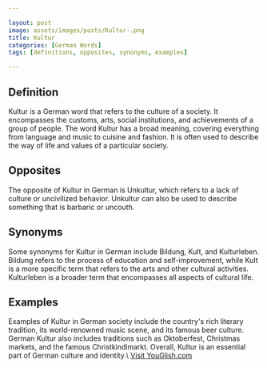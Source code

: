```yaml
---

layout: post
image: assets/images/posts/Kultur-.png
title: Kultur 
categories: [German Words]
tags: [definitions, opposites, synonyms, examples]

---
```


## Definition 

Kultur is a German word that refers to the culture of a society. It encompasses the customs, arts, social institutions, and achievements of a group of people. The word Kultur has a broad meaning, covering everything from language and music to cuisine and fashion. It is often used to describe the way of life and values of a particular society.

## Opposites 

The opposite of Kultur in German is Unkultur, which refers to a lack of culture or uncivilized behavior. Unkultur can also be used to describe something that is barbaric or uncouth.

## Synonyms 

Some synonyms for Kultur in German include Bildung, Kult, and Kulturleben. Bildung refers to the process of education and self-improvement, while Kult is a more specific term that refers to the arts and other cultural activities. Kulturleben is a broader term that encompasses all aspects of cultural life.

## Examples 

Examples of Kultur in German society include the country's rich literary tradition, its world-renowned music scene, and its famous beer culture. German Kultur also includes traditions such as Oktoberfest, Christmas markets, and the famous Christkindlmarkt. Overall, Kultur is an essential part of German culture and identity.\ <a id="yg-widget-0" class="youglish-widget" data-query="Kultur " data-lang="german" data-components="8412" data-auto-start="0" data-bkg-color="theme_light" data-title="How%20to%20pronounce%20Kultur %20in%20German"  rel="nofollow" href="https://youglish.com">Visit YouGlish.com</a><script async src="https://youglish.com/public/emb/widget.js" charset="utf-8"></script>